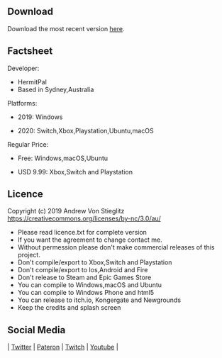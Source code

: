 ## Download
Download the most recent version [here](https://github.com/hermiteve/PaintRogue/releases).

## Factsheet
Developer: 
- HermitPal
- Based in Sydney,Australia

Platforms:
- 2019: Windows

- 2020: Switch,Xbox,Playstation,Ubuntu,macOS

Regular Price:

- Free: Windows,macOS,Ubuntu

- USD 9.99: Xbox,Switch and Playstation


## Licence
Copyright (c) 2019 Andrew Von Stieglitz https://creativecommons.org/licenses/by-nc/3.0/au/ 
- Please read licence.txt for complete version
- If you want the agreement to change contact me.
- Without permession please don't make commercial releases of this project.
- Don't compile/export to Xbox,Switch and Playstation
- Don't compile/export to Ios,Android and Fire
- Don't release to Steam and Epic Games Store
- You can compile to Windows,macOS and Ubuntu
- You can compile to Windows Phone and html5
- You can release to itch.io, Kongergate and Newgrounds
- Keep the credits and splash screen

## Social Media
| [Twitter](https://twitter.com/HermitPal) 
 | [Pateron](https://www.patreon.com/hermitpal) | [Twitch](https://www.twitch.tv/hermitpal) | [Youtube](https://www.youtube.com/channel/UCg0FxXIGHJp0wVi0UbqypXQ?view_as=subscriber) |
